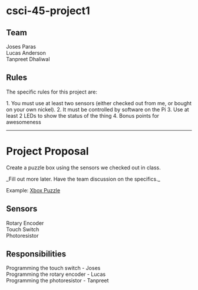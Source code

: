 # csci-45-project1 #
## Team ##
Joses Paras <br />
Lucas Anderson <br />
Tanpreet Dhaliwal

## Rules ##
<p>The specific rules for this project are:</p>
1. You must use at least two sensors (either checked out from me, or bought on your own nickel).
2. It must be controlled by software on the Pi
3. Use at least 2 LEDs to show the status of the thing
4. Bonus points for awesomeness

- - - -
# Project Proposal #
<p>Create a puzzle box using the sensors we checked out in class.</p>
_Fill out more later.  Have the team discussion on the specifics._

Example: [Xbox Puzzle](https://www.youtube.com/watch?v=o_8e6XgAiow)

## Sensors ##
Rotary Encoder <br />
Touch Switch <br />
Photoresistor

## Responsibilities ##
Programming the touch switch - Joses <br />
Programming the rotary encoder - Lucas <br />
Programming the photoresistor - Tanpreet
